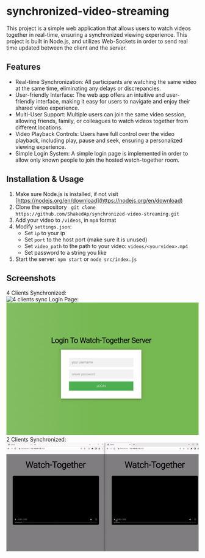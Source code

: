 # synchronized-video-streaming

This project is a simple web application that allows users to watch videos together in real-time, ensuring a synchronized viewing experience. This project is built in Node.js, and utilizes Web-Sockets in order to send real time updated between the client and the server.

## Features
* Real-time Synchronization: All participants are watching the same video at the same time, eliminating any delays or discrepancies.
* User-friendly Interface: The web app offers an intuitive and user-friendly interface, making it easy for users to navigate and enjoy their shared video experience.
* Multi-User Support: Multiple users can join the same video session, allowing friends, family, or colleagues to watch videos together from different locations.
* Video Playback Controls: Users have full control over the video playback, including play, pause and seek, ensuring a personalized viewing experience.
* Simple Login System: A simple login page is implemented in order to allow only known people to join the hosted watch-together room.


## Installation & Usage
1. Make sure Node.js is installed, if not visit [https://nodejs.org/en/download](https://nodejs.org/en/download)
2. Clone the repository ``` git clone https://github.com/ShakedAp/synchronized-video-streaming.git```
3. Add your video to `/videos`, in `mp4` format
4. Modify `settings.json`:
    - Set `ip` to your ip
    - Set `port` to the host port (make sure it is unused)
    - Set `video_path` to the path to your video: `videos/<yourvideo>.mp4`
    - Set password to a string you like
5. Start the server: `npm start` or `node src/index.js`

## Screenshots
4 Clients Synchronized:  
![4 clients sync](./screenshots/sync4clients.gif)
Login Page:  
![login page](./screenshots/loginpage.png)
2 Clients Synchronized:  
![2 clients sync](./screenshots/sync2clients.gif)